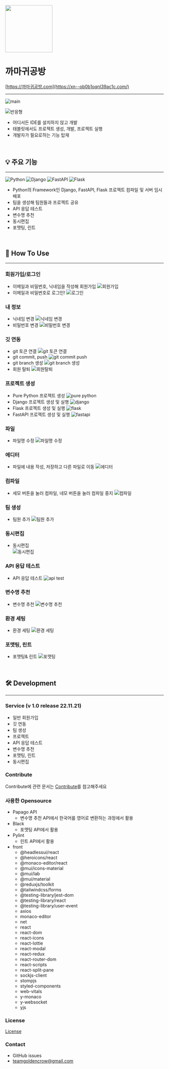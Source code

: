 <img src="asset/%EA%B9%8C%EB%A7%88%EA%B7%80%EA%B3%B5%EB%B0%A9%20%EB%A1%9C%EA%B3%A0.png" width="150" height="auto">

# 까마귀공방

[https://까마귀공방.com](https://xn--ob0b1oqnl39ac1c.com/)

---

![main](asset/django%20%ED%94%84%EB%A1%9C%EC%A0%9D%ED%8A%B8%20%EC%83%9D%EC%84%B1%EC%97%90%EC%84%9C%20%EB%A1%9C%EC%BC%93%EA%B9%8C%EC%A7%80.gif)

![반응형](asset/%EB%B0%98%EC%9D%91%ED%98%95.gif)

- 어디서든 IDE를 설치하지 않고 개발
- 태블릿에서도 프로젝트 생성, 개발, 프로젝트 실행
- 개발자가 필요로하는 기능 탑재

<br>

## 💡 주요 기능

---

![Python](https://img.shields.io/badge/python-3670A0?style=for-the-badge&logo=python&logoColor=ffdd54) ![Django](https://img.shields.io/badge/django-%23092E20.svg?style=for-the-badge&logo=django&logoColor=white) ![FastAPI](https://img.shields.io/badge/FastAPI-005571?style=for-the-badge&logo=fastapi) ![Flask](https://img.shields.io/badge/flask-%23000.svg?style=for-the-badge&logo=flask&logoColor=white)

- Python의 Framework인 Django, FastAPI, Flask 프로젝트 컴파일 및 서버 임시 배포
- 팀을 생성해 팀원들과 프로젝트 공유
- API 응답 테스트
- 변수명 추천
- 동시편집
- 포맷팅, 린트

<br>

## 👭 How To Use

---

### 회원가입/로그인

- 이메일과 비밀번호, 닉네임을 작성해 회원가입
  ![회원가입](asset/%ED%9A%8C%EC%9B%90%EA%B0%80%EC%9E%85.gif)
- 이메일과 비밀번호로 로그인!
  ![로그인](asset/%EB%A1%9C%EA%B7%B8%EC%9D%B8.gif)

### 내 정보

- 닉네임 변경
  ![닉네임 변경](asset/%EB%8B%89%EB%84%A4%EC%9E%84%20%EB%B3%80%EA%B2%BD.gif)
- 비밀번호 변경
  ![비밀번호 변경](asset/%EB%B9%84%EB%B0%80%EB%B2%88%ED%98%B8%20%EB%B3%80%EA%B2%BD.gif)

### 깃 연동

- git 토큰 연결
  ![git 토큰 연결](asset/%EA%B9%83%20%ED%86%A0%ED%81%B0%20%EC%97%B0%EA%B2%B0.gif)
- git commit, push
  ![git commit push](asset/%EA%B9%83%20%EC%BB%A4%EB%B0%8B%ED%91%B8%EC%89%AC.gif)
- git branch 생성
  ![git branch 생성](asset/%EA%B9%83%20%EB%B8%8C%EB%9E%9C%EC%B9%98%20%EC%83%9D%EC%84%B1.gif)
- 회원 탈퇴
  ![회원탈퇴](asset/%ED%9A%8C%EC%9B%90%20%ED%83%88%ED%87%B4.gif)

### 프로젝트 생성

- Pure Python 프로젝트 생성
  ![pure python](asset/pure%20python%20%ED%94%84%EB%A1%9C%EC%A0%9D%ED%8A%B8%20%EC%83%9D%EC%84%B1.gif)
- Django 프로젝트 생성 및 실행
  ![django](asset/django%20%ED%94%84%EB%A1%9C%EC%A0%9D%ED%8A%B8%20%EC%83%9D%EC%84%B1%EC%97%90%EC%84%9C%20%EB%A1%9C%EC%BC%93%EA%B9%8C%EC%A7%80.gif)
- Flask 프로젝트 생성 및 실행
  ![flask](asset/flask%20%ED%94%84%EB%A1%9C%EC%A0%9D%ED%8A%B8%20%EC%83%9D%EC%84%B1%EB%B6%80%ED%84%B0%20%ED%97%AC%EB%A1%9C%EC%9B%94%EB%93%9C.gif)
- FastAPI 프로젝트 생성 및 실행
  ![fastapi](asset/fastAPI%20%ED%94%84%EB%A1%9C%EC%A0%9D%ED%8A%B8%20%EC%83%9D%EC%84%B1%EB%B6%80%ED%84%B0%20%ED%97%AC%EB%A1%9C%EC%9B%94%EB%93%9C.gif)

### 파일

- 파일명 수정
  ![파일명 수정](asset/%ED%8C%8C%EC%9D%BC%EB%AA%85%20%EC%88%98%EC%A0%95.gif)

### 에디터

- 파일에 내용 작성, 저장하고 다른 파일로 이동
  ![에디터](asset/%ED%8F%AC%EB%A7%A4%ED%8C%85.gif)

### 컴파일

- 세모 버튼을 눌러 컴파일, 네모 버튼을 눌러 컴파일 중지
  ![컴파일](asset/%ED%8C%8C%EC%9D%B4%EC%8D%AC%20%ED%8C%8C%EC%9D%BC%20%EC%83%9D%EC%84%B1%20%EB%B0%8F%20%ED%94%84%EB%A6%B0%ED%8A%B8%20%ED%85%8C%EC%8A%A4%ED%8A%B8.gif)

### 팀 생성

- 팀원 추가
  ![팀원 추가](asset/%ED%8C%80%EC%9B%90%20%EC%B6%94%EA%B0%80.gif)

### 동시편집

- 동시편집<br>
  ![동시편집](asset/%EB%8F%99%EC%8B%9C%ED%8E%B8%EC%A7%91%20%EB%94%94%EC%A7%80%ED%84%B8%ED%92%8D%ED%99%94.gif)

### API 응답 테스트

- API 응답 테스트
  ![api test](asset/api%20test.gif)

### 변수명 추천

- 변수명 추천
  ![변수명 추천](asset/%EB%B3%80%EC%88%98%EB%AA%85%20%EC%B6%94%EC%B2%9C_%EA%B2%B0%EA%B3%BC%EB%AC%BC%20%ED%81%B4%EB%A6%AD%20%EC%8B%9C%20%EB%B3%B5%EC%82%AC%20%ED%8F%AC%ED%95%A8.gif)

### 환경 세팅

- 환경 세팅
  ![환경 세팅](asset/%ED%99%98%EA%B2%BD%EC%84%A4%EC%A0%95%20%EC%A0%80%EC%9E%A5.gif)

### 포맷팅, 린트

- 포맷팅& 린트
  ![포맷팅](asset/%ED%8F%AC%EB%A7%A4%ED%8C%85.gif)

<br>

## 🛠 Development

---

### Service (v 1.0 release 22.11.21)

- 일반 회원가입
- 깃 연동
- 팀 생성
- 프로젝트
- API 응답 테스트
- 변수명 추천
- 포맷팅, 린트
- 동시편집

### Contribute

Contribute에 관련 문서는 [Contribute](https://lab.ssafy.com/s07-final/S07P31D207/-/blob/dev-back/docs/Contribute.md)를 참고해주세요

### 사용한 Opensource

- Papago API
  - 변수명 추천 API에서 한국어를 영어로 변환하는 과정에서 활용
- Black
  - 포맷팅 API에서 활용
- Pylint
  - 린트 API에서 활용
- front
  - @headlessui/react<br>
  - @heroicons/react<br>
  - @monaco-editor/react<br>
  - @mui/icons-material<br>
  - @mui/lab<br>
  - @mui/material<br>
  - @reduxjs/toolkit<br>
  - @tailwindcss/forms<br>
  - @testing-library/jest-dom<br>
  - @testing-library/react<br>
  - @testing-library/user-event<br>
  - axios<br>
  - monaco-editor<br>
  - net<br>
  - react<br>
  - react-dom<br>
  - react-icons<br>
  - react-lottie<br>
  - react-modal<br>
  - react-redux<br>
  - react-router-dom<br>
  - react-scripts<br>
  - react-split-pane<br>
  - sockjs-client<br>
  - stompjs<br>
  - styled-components<br>
  - web-vitals<br>
  - y-monaco<br>
  - y-websocket<br>
  - yjs<br>

### License

[License](https://lab.ssafy.com/s07-final/S07P31D207/-/blob/dev-back/License/LICENSE)

### Contact

- GitHub issues
- teamgoldencrow@gmail.com
